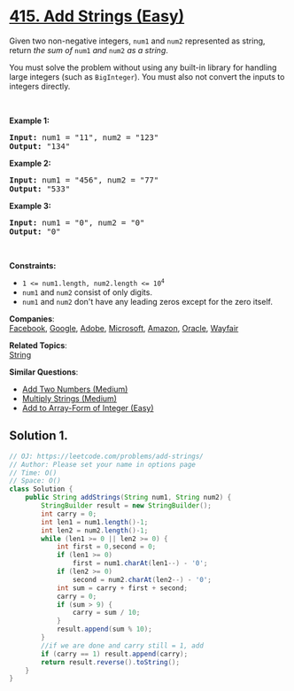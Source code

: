 # [415. Add Strings (Easy)](https://leetcode.com/problems/add-strings/)

<p>Given two non-negative integers, <code>num1</code> and <code>num2</code> represented as string, return <em>the sum of</em> <code>num1</code> <em>and</em> <code>num2</code> <em>as a string</em>.</p>

<p>You must solve the problem without using any built-in library for handling large integers (such as <code>BigInteger</code>). You must also not convert the inputs to integers directly.</p>

<p>&nbsp;</p>
<p><strong>Example 1:</strong></p>

<pre><strong>Input:</strong> num1 = "11", num2 = "123"
<strong>Output:</strong> "134"
</pre>

<p><strong>Example 2:</strong></p>

<pre><strong>Input:</strong> num1 = "456", num2 = "77"
<strong>Output:</strong> "533"
</pre>

<p><strong>Example 3:</strong></p>

<pre><strong>Input:</strong> num1 = "0", num2 = "0"
<strong>Output:</strong> "0"
</pre>

<p>&nbsp;</p>
<p><strong>Constraints:</strong></p>

<ul>
	<li><code>1 &lt;= num1.length, num2.length &lt;= 10<sup>4</sup></code></li>
	<li><code>num1</code> and <code>num2</code> consist of only digits.</li>
	<li><code>num1</code> and <code>num2</code> don't have any leading zeros except for the zero itself.</li>
</ul>

**Companies**:  
[Facebook](https://leetcode.com/company/facebook), [Google](https://leetcode.com/company/google), [Adobe](https://leetcode.com/company/adobe), [Microsoft](https://leetcode.com/company/microsoft), [Amazon](https://leetcode.com/company/amazon), [Oracle](https://leetcode.com/company/oracle), [Wayfair](https://leetcode.com/company/wayfair)

**Related Topics**:  
[String](https://leetcode.com/tag/string/)

**Similar Questions**:

- [Add Two Numbers (Medium)](https://leetcode.com/problems/add-two-numbers/)
- [Multiply Strings (Medium)](https://leetcode.com/problems/multiply-strings/)
- [Add to Array-Form of Integer (Easy)](https://leetcode.com/problems/add-to-array-form-of-integer/)

## Solution 1.

```java
// OJ: https://leetcode.com/problems/add-strings/
// Author: Please set your name in options page
// Time: O()
// Space: O()
class Solution {
    public String addStrings(String num1, String num2) {
        StringBuilder result = new StringBuilder();
        int carry = 0;
        int len1 = num1.length()-1;
        int len2 = num2.length()-1;
        while (len1 >= 0 || len2 >= 0) {
            int first = 0,second = 0;
            if (len1 >= 0)
                first = num1.charAt(len1--) - '0';
            if (len2 >= 0)
                second = num2.charAt(len2--) - '0';
            int sum = carry + first + second;
            carry = 0;
            if (sum > 9) {
                carry = sum / 10;
            }
            result.append(sum % 10);
        }
        //if we are done and carry still = 1, add 
        if (carry == 1) result.append(carry);
        return result.reverse().toString();
    }
}

```
